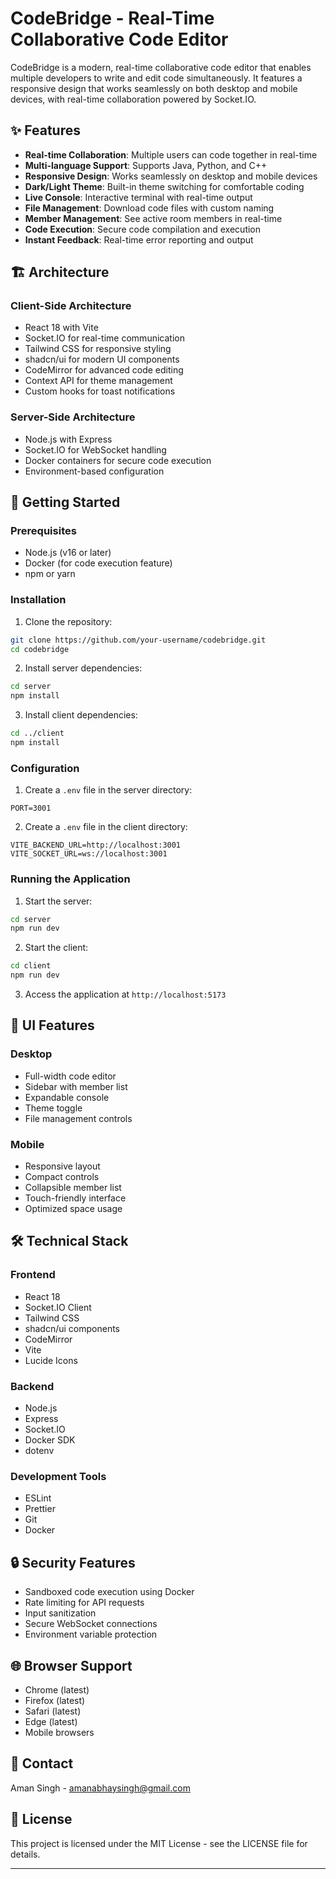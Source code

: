 # CodeBridge - Real-Time Collaborative Code Editor

CodeBridge is a modern, real-time collaborative code editor that enables multiple developers to write and edit code simultaneously. It features a responsive design that works seamlessly on both desktop and mobile devices, with real-time collaboration powered by Socket.IO.

## ✨ Features

- **Real-time Collaboration**: Multiple users can code together in real-time
- **Multi-language Support**: Supports Java, Python, and C++
- **Responsive Design**: Works seamlessly on desktop and mobile devices
- **Dark/Light Theme**: Built-in theme switching for comfortable coding
- **Live Console**: Interactive terminal with real-time output
- **File Management**: Download code files with custom naming
- **Member Management**: See active room members in real-time
- **Code Execution**: Secure code compilation and execution
- **Instant Feedback**: Real-time error reporting and output

## 🏗 Architecture

### Client-Side Architecture
- React 18 with Vite
- Socket.IO for real-time communication
- Tailwind CSS for responsive styling
- shadcn/ui for modern UI components
- CodeMirror for advanced code editing
- Context API for theme management
- Custom hooks for toast notifications

### Server-Side Architecture
- Node.js with Express
- Socket.IO for WebSocket handling
- Docker containers for secure code execution
- Environment-based configuration

## 🚀 Getting Started

### Prerequisites
- Node.js (v16 or later)
- Docker (for code execution feature)
- npm or yarn

### Installation

1. Clone the repository:
```bash
git clone https://github.com/your-username/codebridge.git
cd codebridge
```

2. Install server dependencies:
```bash
cd server
npm install
```

3. Install client dependencies:
```bash
cd ../client
npm install
```

### Configuration

1. Create a `.env` file in the server directory:
```env
PORT=3001
```

2. Create a `.env` file in the client directory:
```env
VITE_BACKEND_URL=http://localhost:3001
VITE_SOCKET_URL=ws://localhost:3001
```

### Running the Application

1. Start the server:
```bash
cd server
npm run dev
```

2. Start the client:
```bash
cd client
npm run dev
```

3. Access the application at `http://localhost:5173`

## 🎨 UI Features

### Desktop
- Full-width code editor
- Sidebar with member list
- Expandable console
- Theme toggle
- File management controls

### Mobile
- Responsive layout
- Compact controls
- Collapsible member list
- Touch-friendly interface
- Optimized space usage

## 🛠 Technical Stack

### Frontend
- React 18
- Socket.IO Client
- Tailwind CSS
- shadcn/ui components
- CodeMirror
- Vite
- Lucide Icons

### Backend
- Node.js
- Express
- Socket.IO
- Docker SDK
- dotenv

### Development Tools
- ESLint
- Prettier
- Git
- Docker

## 🔒 Security Features

- Sandboxed code execution using Docker
- Rate limiting for API requests
- Input sanitization
- Secure WebSocket connections
- Environment variable protection

## 🌐 Browser Support

- Chrome (latest)
- Firefox (latest)
- Safari (latest)
- Edge (latest)
- Mobile browsers

## 📧 Contact

Aman Singh - amanabhaysingh@gmail.com

## 📝 License

This project is licensed under the MIT License - see the LICENSE file for details.

---